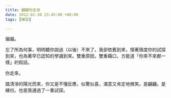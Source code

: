 ```yaml
---
title: 翩翩你走來
date: 2012-01-30 23:45:00 +08:00
tags: [練習]

---
```


偏偏。  
  
  
忘了所為何事，明明聽你說過（以後）不來了。我卻依舊到來，懷著猜度你的試探到來，也為著早已認知的學識到來。雙重原因，雙重藉口，方能道「你來不來都一樣」的假話。  
  
  
你走來。   
  
踏清淨的陽光而來，你又是不懂反應，似驚似喜，滿意又肯定地微笑。是翩翩。是緣份。也是我通過了一重試探。
